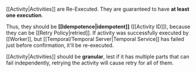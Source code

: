 [[Activity|Activities]] are Re-Executed. They are guaranteed to have **at least one execution**.

Thus, they should be **[[Idempotence|idempotent]]** ([[Activity ID]]), because they can be [[Retry Policy|retried]]. If activity was successfully executed by [[Worker]], but [[Temporal/Temporal Server|Temporal Service]] has failed just before confirmation, it'll be re-executed.

[[Activity|Activities]] should be **granular**, lest if it has multiple parts that can fail independently, retrying the activity will cause retry for all of them.
